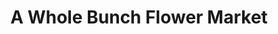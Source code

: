 ---
title: "A Whole Bunch Flower Market"
url: /burlington/a-whole-bunch-flower-market/
shop: Blumen
---
